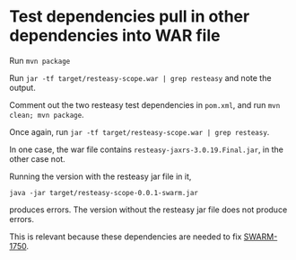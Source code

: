 # Test dependencies pull in other dependencies into WAR file

Run `mvn package`

Run `jar -tf target/resteasy-scope.war | grep resteasy` and note the output.

Comment out the two resteasy test dependencies in `pom.xml`, and
run `mvn clean; mvn package`.

Once again, run `jar -tf target/resteasy-scope.war | grep resteasy`.

In one case, the war file contains `resteasy-jaxrs-3.0.19.Final.jar`,
in the other case not.

Running the version with the resteasy jar file in it,

  `java -jar target/resteasy-scope-0.0.1-swarm.jar `

produces errors. The version without the resteasy jar file does not
produce errors.

This is relevant because these dependencies are needed to fix
[SWARM-1750](https://issues.jboss.org/browse/SWARM-1750).
